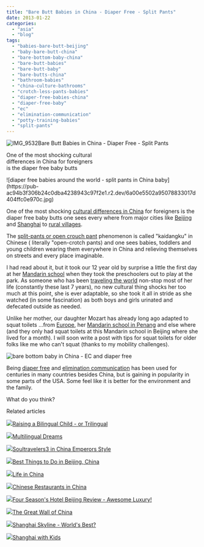 ```yaml
---
title: "Bare Butt Babies in China - Diaper Free - Split Pants"
date: 2013-01-22
categories: 
  - "asia"
  - "blog"
tags: 
  - "babies-bare-butt-beijing"
  - "baby-bare-butt-china"
  - "bare-bottom-baby-china"
  - "bare-butt-babies"
  - "bare-butt-baby"
  - "bare-butts-china"
  - "bathroom-babies"
  - "china-culture-bathrooms"
  - "crotch-less-pants-babies"
  - "diaper-free-babies-china"
  - "diaper-free-baby"
  - "ec"
  - "elimination-communication"
  - "potty-training-babies"
  - "split-pants"
---
```


![IMG_9532](https://pub-ac94b3f306b24c0dba4238943c97f2e1.r2.dev/6a00e5502a95078833017ee7c43324970d.jpg)Bare Butt Babies in China - 
Diaper Free - Split Pants  
  
One of the most shocking cultural  
differences in China for foreigners  
is the diaper free baby butts

<!--more--> ![diaper free babies around the world - split pants in China baby](https://pub-ac94b3f306b24c0dba4238943c97f2e1.r2.dev/6a00e5502a95078833017d404ffc0e970c.jpg)  
  
One of the most shocking [cultural differences in China](http://soultravelers3new.local/2012/11/babies-in-beijing-china-travel-joy.html "cultural differences in China - babies") for foreigners is the diaper free baby butts one sees every where from major cities like [Beijing](http://soultravelers3new.local/2013/01/best-things-to-do-in-beijing-china-.html "best of beijing travel") and [Shanghai](http://soultravelers3new.local/2012/11/shanghai-with-kids.html "shanghai family travel with kids") to [rural villages](http://soultravelers3new.local/2012/12/visiting-a-beautiful-water-village-china-zhujiajio.html "water village china").  
  
The [split-pants or open crouch pant](http://www.csmonitor.com/The-Culture/Family/2012/1123/Potty-training-Chinese-style-With-a-diaper-free-child-look-for-potted-plants "diaper free china") phenomenon is called "kaidangku" in Chinese ( literally "open-crotch pants) and one sees babies, toddlers and young children wearing them everywhere in China and relieving themselves on streets and every place imaginable.  
  
I had read about it, but it took our 12 year old by surprise a little the first day at her [Mandarin school](http://soultravelers3new.local/2012/11/mandarin-immersion-in-china.html "Mandarin immersion beijing") when they took the preschoolers out to play at the park. As someone who has been [traveling the world](http://soultravelers3new.local/2012/12/around-the-world-family-travel.html#more "around the world family travel") non-stop most of her life (constantly these last 7 years), no new cultural thing shocks her too much at this point, she is ever adaptable, so she took it all in stride as she watched (in some fascination) as both boys and girls urinated and defecated outside as needed.  
  
Unlike her mother, our daughter Mozart has already long ago adapted to squat toilets ...from [Europe](http://soultravelers3new.local/2012/02/5-best-european-family-vacations.html "Best Europe vacations"), her [Mandarin school in Penang](http://soultravelers3new.local/2012/06/why-learn-mandarin-in-tropical-asia-penang.html "mandarin school in Penang") and else where (and they only had squat toilets at this Mandarin school in Beijing where she lived for a month). I will soon write a post with tips for squat toilets for older folks like me who can't squat (thanks to my mobility challenges).  
  
  
![bare bottom baby in China - EC and diaper free](https://pub-ac94b3f306b24c0dba4238943c97f2e1.r2.dev/6a00e5502a95078833017d404ffcf4970c.jpg)  
  
Being [diaper free](http://www.diaperfreebaby.org/ "diaper free") and [elimination communication](http://en.wikipedia.org/wiki/Elimination_communication "elimination communication") has been used for centuries in many countries besides China, but is gaining in popularity in some parts of the USA. Some feel like it is better for the environment and the family.  
  
What do you think?  
  
  

Related articles

[![](http://i.zemanta.com/137126168_80_80.jpg)](http://soultravelers3new.local/2013/01/raising-a-bilingual-child-or-trilingual.html)[Raising a Bilingual Child - or Trilingual](http://soultravelers3new.local/2013/01/raising-a-bilingual-child-or-trilingual.html)

[![](http://i.zemanta.com/136332847_80_80.jpg)](http://soultravelers3new.local/2013/01/multilingual-dreams.html)[Multilingual Dreams](http://soultravelers3new.local/2013/01/multilingual-dreams.html)

[![](http://i.zemanta.com/130189927_80_80.jpg)](http://soultravelers3new.local/2012/12/soultravelers3-in-china-emperors-style.html)[Soultravelers3 in China Emperors Style](http://soultravelers3new.local/2012/12/soultravelers3-in-china-emperors-style.html)

[![](http://i.zemanta.com/136588189_80_80.jpg)](http://soultravelers3new.local/2013/01/best-things-to-do-in-beijing-china-.html)[Best Things to Do in Beijing, China](http://soultravelers3new.local/2013/01/best-things-to-do-in-beijing-china-.html)

[![](http://i.zemanta.com/127937940_80_80.jpg)](http://soultravelers3new.local/2012/11/life-in-china.html)[Life in China](http://soultravelers3new.local/2012/11/life-in-china.html)

[![](http://i.zemanta.com/139596463_80_80.jpg)](http://soultravelers3new.local/2013/01/chinese-restaurants-in-china-.html)[Chinese Restaurants in China](http://soultravelers3new.local/2013/01/chinese-restaurants-in-china-.html)

[![](http://i.zemanta.com/138565828_80_80.jpg)](http://soultravelers3new.local/2013/01/four-seasons-hotel-beijing-review-awesome-luxury.html)[Four Season's Hotel Beijing Review - Awesome Luxury!](http://soultravelers3new.local/2013/01/four-seasons-hotel-beijing-review-awesome-luxury.html)

[![](http://i.zemanta.com/131801621_80_80.jpg)](http://soultravelers3new.local/2012/12/the-great-wall-of-china.html)[The Great Wall of China](http://soultravelers3new.local/2012/12/the-great-wall-of-china.html)

[![](http://i.zemanta.com/129646196_80_80.jpg)](http://soultravelers3new.local/2012/12/shanghai-skyline-worlds-best-.html)[Shanghai Skyline - World's Best?](http://soultravelers3new.local/2012/12/shanghai-skyline-worlds-best-.html)

[![](http://i.zemanta.com/129131608_80_80.jpg)](http://soultravelers3new.local/2012/11/shanghai-with-kids.html)[Shanghai with Kids](http://soultravelers3new.local/2012/11/shanghai-with-kids.html)

